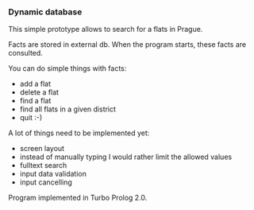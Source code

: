 ### Dynamic database

This simple prototype allows to search for a flats in Prague.

Facts are stored in external db.
When the program starts, these facts are consulted.

You can do simple things with facts:

- add a flat
- delete a flat
- find a flat
- find all flats in a given district
- quit :-)

A lot of things need to be implemented yet:
- screen layout
- instead of manually typing I would rather limit the allowed values
- fulltext search
- input data validation
- input cancelling

Program implemented in Turbo Prolog 2.0.